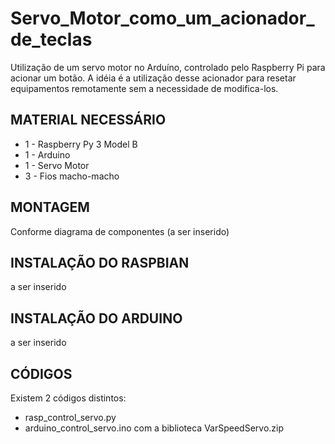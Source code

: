 # Servo_Motor_como_um_acionador_de_teclas
Utilização de um servo motor no Arduíno, controlado pelo Raspberry Pi  para acionar um botão.
A idéia é a utilização desse acionador para resetar equipamentos remotamente sem a necessidade de modifica-los.

## MATERIAL NECESSÁRIO
- 1 - Raspberry Py 3 Model B
- 1 - Arduino
- 1 - Servo Motor
- 3 - Fios macho-macho

## MONTAGEM
Conforme diagrama de componentes (a ser inserido)

## INSTALAÇÃO DO RASPBIAN
a ser inserido

## INSTALAÇÃO DO ARDUINO
a ser inserido

## CÓDIGOS
Existem 2 códigos distintos:
- rasp_control_servo.py
- arduino_control_servo.ino com a biblioteca VarSpeedServo.zip
